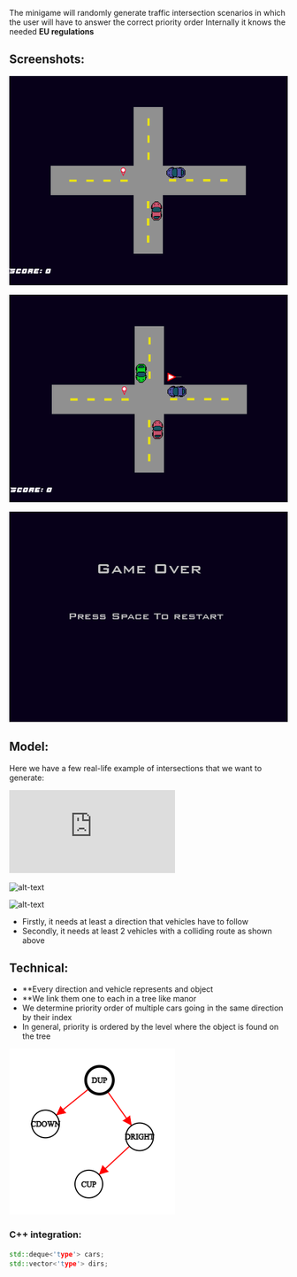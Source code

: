 The minigame will randomly generate traffic intersection scenarios in which the user will have to answer the correct priority order
Internally it knows the needed **EU regulations**

## Screenshots:

![alt-text](_assets/screen1.png)

![alt-text](_assets/screen2.png)

![alt-text](_assets/screen3.png)
## Model:

Here we have a few real-life example of intersections that we want to generate:

![alt-text](https://www.politiarutiera.ro/forum/attachment.php?attachmentid=980&d=1483193419)

![alt-text](https://s3.eu-central-1.amazonaws.com/soferonline.public/img/questions/1438011222.jpg)

![alt-text](https://4.bp.blogspot.com/-N0_z_i-gKxE/UFLcqiRHwEI/AAAAAAAAAxg/2FzDXaw9H2s/s1600/pri3.jpg)


- Firstly, it needs at least a direction that vehicles have to follow
- Secondly, it needs at least 2 vehicles with a colliding route as shown above

## Technical:

 - **Every direction and vehicle represents and object
 - **We link them one to each in a tree like manor
 - We determine priority order of multiple cars going in the same direction by their index
 - In general, priority is ordered by the level where the object is found on the tree
 
![alt text](_assets/graph.png)

### C++ integration:
```c++
std::deque<'type'> cars;
std::vector<'type'> dirs;
```
